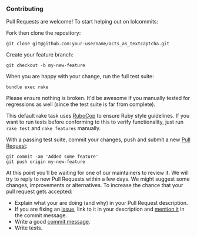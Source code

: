 ### Contributing

Pull Requests are welcome! To start helping out on lolcommits:

Fork then clone the repository:

    git clone git@github.com:your-username/acts_as_textcaptcha.git

Create your feature branch:

    git checkout -b my-new-feature

When you are happy with your change, run the full test suite:

    bundle exec rake

Please ensure nothing is broken. It'd be awesome if you manually tested for
regressions as well (since the test suite is far from complete).

This default rake task uses [RuboCop](https://github.com/bbatsov/rubocop) to
ensure Ruby style guidelines. If you want to run tests before conforming to this
to verify functionality, just run `rake test` and `rake features` manually.

With a passing test suite, commit your changes, push and submit a new [Pull
Request](https://github.com/mroth/lolcomits/compare/):

    git commit -am 'Added some feature'
    git push origin my-new-feature

At this point you'll be waiting for one of our maintainers to review it. We will
try to reply to new Pull Requests within a few days. We might suggest some
changes, improvements or alternatives. To increase the chance that your pull
request gets accepted:

* Explain what your are doing (and why) in your Pull Request description.
* If you are fixing an
  [issue](https://github.com/mroth/lolcomits/issues), link to
  it in your description and [mention
  it](https://help.github.com/articles/closing-issues-via-commit-messages/) in
  the commit message.
* Write a good [commit
  message](http://tbaggery.com/2008/04/19/a-note-about-git-commit-messages.html).
* Write tests.

